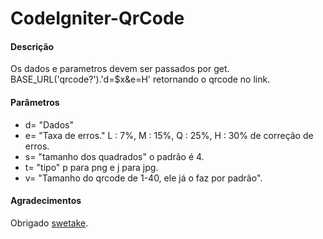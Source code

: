 # CodeIgniter-QrCode


#### Descrição
Os dados e parametros devem ser passados por get.
BASE_URL('qrcode?').'d=$x&e=H' retornando o qrcode no link.

#### Parâmetros
* d= "Dados"
* e= "Taxa de erros."  L : 7%, M : 15%, Q : 25%, H : 30% de correção de erros.
* s= "tamanho dos quadrados" o padrão é 4.
* t= "tipo" p para png e j para jpg.
* v= "Tamanho do qrcode de 1-40, ele já o faz por padrão".

#### Agradecimentos
Obrigado [swetake](http://www.swetake.com/qrcode).
